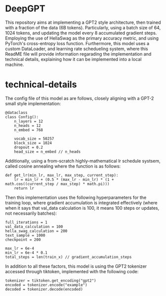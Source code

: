 # DeepGPT
This repository aims at implementing a GPT2 style architecture, then trained with a fraction of the data (6B tokens). Particularly, using a batch size of 64, 1024 tokens, and updating the model every 8 accumulated gradient steps. Employing the use of HellaSwag as the primary accuracy metric, and using PyTorch's cross-entropy loss function. Furthermore, this model uses a custom DataLoader, and learning rate schedueling system, where this ReadME file will provide information regarading the implementation and technical details, explaining how it can be implemented into a local machine.

# technical-details
The config file of this model as are follows, closely aligning with a GPT-2 small style implementation:
```
@dataclass
class Config():
    n_layers = 12
    n_heads = 12
    n_embed = 768

    vocab_size = 50257
    block_size = 1024
    dropout = 0.2
    head_size = n_embed // n_heads
```

Additionally, using a from-scratch highly-mathematical lr schedule systsem, called cosine annealing where the function is as follows:
```
def get_lr(min_lr, max_lr, max_step, current_step):
    lr = min_lr + (0.5 * (max_lr - min_lr) * (1 + math.cos((current_step / max_step) * math.pi)))
    return lr
```

Then this implementation uses the following hyperparameters for the training loop, where gradient accumulation is integrated effectively  (where when it says that val_data calculation is 100, it means 100 steps or updates, not necessarily batches):
```
full_iterations = 1
val_data_calculation = 100
hella_swag_calculation = 200
text_sample = 1000
checkpoint = 200

max_lr = 6e-4
min_lr = 6e-4 * 0.1
total_steps = len(train_x) // gradient_accumulation_steps
```
In addition to all these factors, this model is using the GPT2 tokenizer accessed through tiktoken, implemented with the following code:
```
tokenizer = tiktoken.get_encoding("gpt2")
encoded = tokenizer.encode("example")
decoded = tokenizer.decode(encoded)
```
